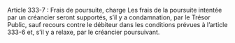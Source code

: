 Article 333-7 : Frais de poursuite, charge
Les frais de la poursuite intentée par un créancier seront supportés, s’il y a condamnation, par le Trésor Public, sauf recours contre le débiteur dans les conditions prévues à l’article 333-6 et, s’il y a relaxe, par le créancier poursuivant.